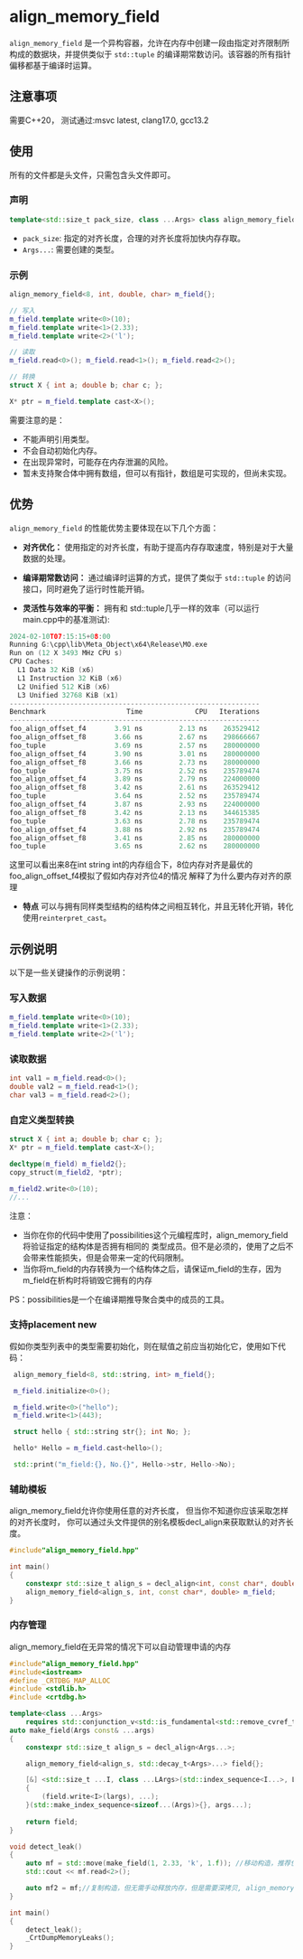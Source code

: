 # align_memory_field

`align_memory_field` 是一个异构容器，允许在内存中创建一段由指定对齐限制所构成的数据块，并提供类似于 `std::tuple` 的编译期常数访问。该容器的所有指针偏移都基于编译时运算。

## 注意事项

需要C++20， 测试通过:msvc latest, clang17.0, gcc13.2

## 使用

所有的文件都是头文件，只需包含头文件即可。

### 声明

```cpp
template<std::size_t pack_size, class ...Args> class align_memory_field
```

- `pack_size`: 指定的对齐长度，合理的对齐长度将加快内存存取。
- `Args...`: 需要创建的类型。

### 示例

```cpp
align_memory_field<8, int, double, char> m_field{};

// 写入
m_field.template write<0>(10);
m_field.template write<1>(2.33);
m_field.template write<2>('l');

// 读取
m_field.read<0>(); m_field.read<1>(); m_field.read<2>();

// 转换
struct X { int a; double b; char c; };

X* ptr = m_field.template cast<X>();
```

需要注意的是：

- 不能声明引用类型。
- 不会自动初始化内存。
- 在出现异常时，可能存在内存泄漏的风险。
- 暂未支持聚合体中拥有数组，但可以有指针，数组是可实现的，但尚未实现。

## 优势

`align_memory_field` 的性能优势主要体现在以下几个方面：

- **对齐优化：** 使用指定的对齐长度，有助于提高内存存取速度，特别是对于大量数据的处理。

- **编译期常数访问：** 通过编译时运算的方式，提供了类似于 `std::tuple` 的访问接口，同时避免了运行时性能开销。

- **灵活性与效率的平衡：** 拥有和 std::tuple几乎一样的效率（可以运行main.cpp中的基准测试):

```cpp  
2024-02-10T07:15:15+08:00
Running G:\cpp\lib\Meta_Object\x64\Release\MO.exe
Run on (12 X 3493 MHz CPU s)
CPU Caches:
  L1 Data 32 KiB (x6)
  L1 Instruction 32 KiB (x6)
  L2 Unified 512 KiB (x6)
  L3 Unified 32768 KiB (x1)
--------------------------------------------------------------
Benchmark                    Time             CPU   Iterations
--------------------------------------------------------------
foo_align_offset_f4       3.91 ns         2.13 ns    263529412
foo_align_offset_f8       3.66 ns         2.67 ns    298666667
foo_tuple                 3.69 ns         2.57 ns    280000000
foo_align_offset_f4       3.90 ns         3.01 ns    280000000
foo_align_offset_f8       3.66 ns         2.73 ns    280000000
foo_tuple                 3.75 ns         2.52 ns    235789474
foo_align_offset_f4       3.89 ns         2.79 ns    224000000
foo_align_offset_f8       3.42 ns         2.61 ns    263529412
foo_tuple                 3.64 ns         2.52 ns    235789474
foo_align_offset_f4       3.87 ns         2.93 ns    224000000
foo_align_offset_f8       3.42 ns         2.13 ns    344615385
foo_tuple                 3.63 ns         2.78 ns    235789474
foo_align_offset_f4       3.88 ns         2.92 ns    235789474
foo_align_offset_f8       3.41 ns         2.85 ns    280000000
foo_tuple                 3.65 ns         2.62 ns    280000000
```


这里可以看出来8在int string int的内存组合下，8位内存对齐是最优的
foo_align_offset_f4模拟了假如内存对齐位4的情况
解释了为什么要内存对齐的原理

  

- **特点** 可以与拥有同样类型结构的结构体之间相互转化，并且无转化开销，转化使用`reinterpret_cast`。

## 示例说明

以下是一些关键操作的示例说明：

### 写入数据

```cpp
m_field.template write<0>(10);
m_field.template write<1>(2.33);
m_field.template write<2>('l');
```

### 读取数据

```cpp
int val1 = m_field.read<0>();
double val2 = m_field.read<1>();
char val3 = m_field.read<2>();
```

### 自定义类型转换

```cpp
struct X { int a; double b; char c; };
X* ptr = m_field.template cast<X>();

decltype(m_field) m_field2{};
copy_struct(m_field2, *ptr);

m_field2.write<0>(10);
//...
```

注意：

- 当你在你的代码中使用了possibilities这个元编程库时，align_memory_field将验证指定的结构体是否拥有相同的
类型成员。但不是必须的，使用了之后不会带来性能损失，但是会带来一定的代码限制。
- 当你将m_field的内存转换为一个结构体之后，请保证m_field的生存，因为m_field在析构时将销毁它拥有的内存

PS：possibilities是一个在编译期推导聚合类中的成员的工具。

### 支持placement new

假如你类型列表中的类型需要初始化，则在赋值之前应当初始化它，使用如下代码：

```cpp
 align_memory_field<8, std::string, int> m_field{};

 m_field.initialize<0>();

 m_field.write<0>("hello");
 m_field.write<1>(443);

 struct hello { std::string str{}; int No; };

 hello* Hello = m_field.cast<hello>();

 std::print("m_field:{}, No.{}", Hello->str, Hello->No);
```

### 辅助模板

align_memory_field允许你使用任意的对齐长度， 但当你不知道你应该采取怎样的对齐长度时，
你可以通过头文件提供的别名模板decl_align来获取默认的对齐长度。

```cpp
#include"align_memory_field.hpp"

int main()
{
    constexpr std::size_t align_s = decl_align<int, const char*, double>;
    align_memory_field<align_s, int, const char*, double> m_field;
}
```

### 内存管理

align_memory_field在无异常的情况下可以自动管理申请的内存

```cpp
#include"align_memory_field.hpp"
#include<iostream>
#define _CRTDBG_MAP_ALLOC
#include <stdlib.h>
#include <crtdbg.h>

template<class ...Args> 
    requires std::conjunction_v<std::is_fundamental<std::remove_cvref_t<Args>>...>
auto make_field(Args const& ...args)
{
    constexpr std::size_t align_s = decl_align<Args...>;

    align_memory_field<align_s, std::decay_t<Args>...> field{};

    [&] <std::size_t ...I, class ...LArgs>(std::index_sequence<I...>, LArgs const& ...largs)
    {
        (field.write<I>(largs), ...);
    }(std::make_index_sequence<sizeof...(Args)>{}, args...);
    
    return field;
}

void detect_leak()
{
    auto mf = std::move(make_field(1, 2.33, 'k', 1.f)); //移动构造，推荐使用，由于使用动态内存，直接交换指针即可，消亡的对象不会释放指针，只有当mf析构时才会释放内存；
    std::cout << mf.read<2>();

    auto mf2 = mf;//复制构造，但无需手动释放内存，但是需要深拷贝, align_memory_field会直接调用std::copy，不会进行赋值操作，这意味着你的复制构造函数，重载赋值运算符将不会生效
}

int main()
{
    detect_leak();
    _CrtDumpMemoryLeaks();
}
```

